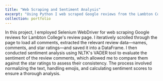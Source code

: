 ```yaml
---
title: "Web Scraping and Sentiment Analysis"
excerpt: "Using Python I web scraped Google reviews from the Lambton College review page then conducted senttiment analysis to asses weather the stars rating alligned with the overall sentiment of the comments.<br/><img src='/images/rsz_1sentiment.png'>"
collection: portfolio
---
```

In this project, I employed Selenium WebDriver for web scraping Google reviews for Lambton College's review page. I iteratively scrolled through the page to load all comments, extracted the relevant review data—names, comments, and star ratings—and saved it into a DataFrame. I then conducted sentiment analysis using NLTK's VADER tool to evaluate the sentiment of the review comments, which allowed me to compare them against the star ratings to assess their consistency. The process involved normalizing the text, handling emojis, and calculating sentiment scores to ensure a thorough analysis.